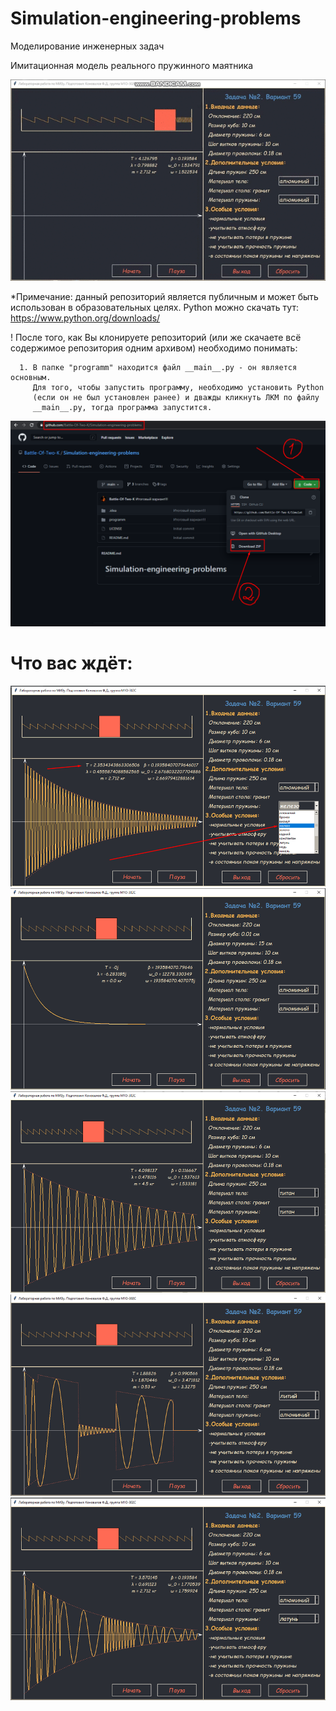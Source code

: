 # Simulation-engineering-problems

Моделирование инженерных задач

Имитационная модель реального пружинного маятника

![work.gif](work.gif)

*Примечание: данный репозиторий является публичным и может быть использован в образовательных целях.
             Python можно скачать тут: https://www.python.org/downloads/
             
! После того, как Вы клонируете репозиторий (или же скачаете всё содержимое репозитория одним архивом) необходимо понимать:

      1. В папке "programm" находится файл __main__.py - он является основным.
         Для того, чтобы запустить программу, необходимо установить Python
         (если он не был установлен ранее) и дважды кликнуть ЛКМ по файлу
         __main__.py, тогда программа запустится.

![img_1.png](img_1.png)

# Что вас ждёт:

![img_2.png](img_2.png)
![img_3.png](img_3.png)
![img_4.png](img_4.png)
![img_5.png](img_5.png)
![img_6.png](img_6.png)

